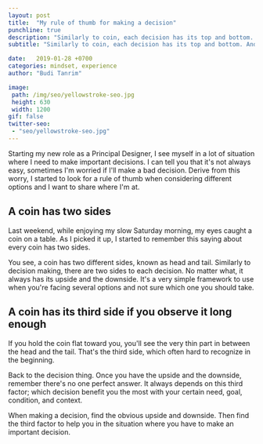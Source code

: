 ```yaml
---
layout: post
title:  "My rule of thumb for making a decision"
punchline: true
description: "Similarly to coin, each decision has its top and bottom. And the middle."
subtitle: "Similarly to coin, each decision has its top and bottom. And the middle."

date:   2019-01-28 +0700
categories: mindset, experience
author: "Budi Tanrim"

image:
 path: /img/seo/yellowstroke-seo.jpg
 height: 630
 width: 1200
gif: false
twitter-seo: 
 - "seo/yellowstroke-seo.jpg"
---
```


Starting my new role as a Principal Designer, I see myself in a lot of situation where I need to make important decisions. I can tell you that it's not always easy, sometimes I'm worried if I'll make a bad decision. Derive from this worry, I started to look for a rule of thumb when considering different options and I want to share where I'm at.


## A coin has two sides
Last weekend, while enjoying my slow Saturday morning, my eyes caught a coin on a table. As I picked it up, I started to remember this saying about every coin has two sides.

You see, a coin has two different sides, known as head and tail. Similarly to decision making, there are two sides to each decision. No matter what, it always has its upside and the downside. It's a very simple framework to use when you're facing several options and not sure which one you should take.


## A coin has its third side if you observe it long enough
If you hold the coin flat toward you, you'll see the very thin part in between the head and the tail. That's the third side, which often hard to recognize in the beginning.

Back to the decision thing. Once you have the upside and the downside, remember there's no one perfect answer. It always depends on this third factor; which decision benefit you the most with your certain need, goal, condition, and context.

When making a decision, find the obvious upside and downside. Then find the third factor to help you in the situation where you have to make an important decision.